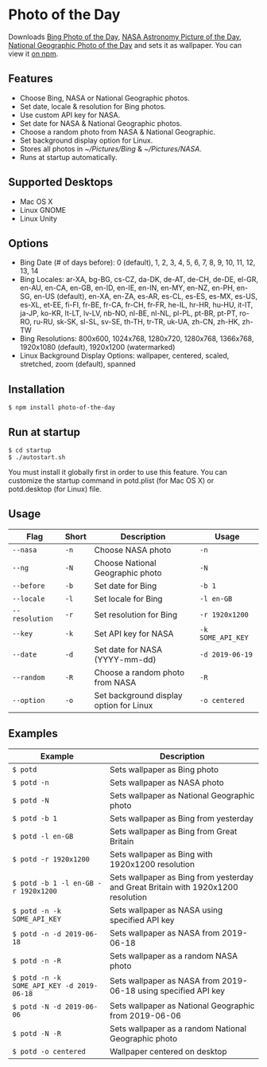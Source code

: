 # Photo of the Day

Downloads [Bing Photo of the Day](https://www.bing.com), [NASA Astronomy Picture of the Day](https://apod.nasa.gov/apod/astropix.html), [National Geographic Photo of the Day](http://www.nationalgeographic.com/photography/photo-of-the-day) and sets it as wallpaper. You can view it [on npm](https://www.npmjs.com/package/photo-of-the-day).

## Features

* Choose Bing, NASA or National Geographic photos.
* Set date, locale & resolution for Bing photos.
* Use custom API key for NASA.
* Set date for NASA & National Geographic photos.
* Choose a random photo from NASA & National Geographic.
* Set background display option for Linux.
* Stores all photos in _~/Pictures/Bing_ & _~/Pictures/NASA_.
* Runs at startup automatically.

## Supported Desktops

* Mac OS X
* Linux GNOME
* Linux Unity

## Options

* Bing Date (# of days before): 0 (default), 1, 2, 3, 4, 5, 6, 7, 8, 9, 10, 11, 12, 13, 14
* Bing Locales: ar-XA, bg-BG, cs-CZ, da-DK, de-AT, de-CH, de-DE, el-GR, en-AU, en-CA, en-GB, en-ID, en-IE, en-IN, en-MY, en-NZ, en-PH, en-SG, en-US (default), en-XA, en-ZA, es-AR, es-CL, es-ES, es-MX, es-US, es-XL, et-EE, fi-FI, fr-BE, fr-CA, fr-CH, fr-FR, he-IL, hr-HR, hu-HU, it-IT, ja-JP, ko-KR, lt-LT, lv-LV, nb-NO, nl-BE, nl-NL, pl-PL, pt-BR, pt-PT, ro-RO, ru-RU, sk-SK, sl-SL, sv-SE, th-TH, tr-TR, uk-UA, zh-CN, zh-HK, zh-TW
* Bing Resolutions: 800x600, 1024x768, 1280x720, 1280x768, 1366x768, 1920x1080 (default), 1920x1200 (watermarked)
* Linux Background Display Options: wallpaper, centered, scaled, stretched, zoom (default), spanned

## Installation

```
$ npm install photo-of-the-day
```

## Run at startup

```
$ cd startup
$ ./autostart.sh
```

You must install it globally first in order to use this feature. You can customize the startup command in potd.plist (for Mac OS X) or potd.desktop (for Linux) file.

## Usage

Flag | Short | Description | Usage
-----|-------|---------|------
`--nasa` | `-n` | Choose NASA photo | `-n`
`--ng` | `-N` | Choose National Geographic photo | `-N`
`--before` | `-b` | Set date for Bing | `-b 1`
`--locale` | `-l` | Set locale for Bing | `-l en-GB`
`--resolution` | `-r` | Set resolution for Bing | `-r 1920x1200`
`--key` | `-k` | Set API key for NASA | `-k SOME_API_KEY`
`--date` | `-d` | Set date for NASA (YYYY-mm-dd) | `-d 2019-06-19`
`--random` | `-R` | Choose a random photo from NASA | `-R`
`--option` | `-o` | Set background display option for Linux | `-o centered`

## Examples

Example | Description
--------|------------
`$ potd` | Sets wallpaper as Bing photo
`$ potd -n` | Sets wallpaper as NASA photo
`$ potd -N` | Sets wallpaper as National Geographic photo
`$ potd -b 1` | Sets wallpaper as Bing from yesterday
`$ potd -l en-GB` | Sets wallpaper as Bing from Great Britain
`$ potd -r 1920x1200` | Sets wallpaper as Bing with 1920x1200 resolution
`$ potd -b 1 -l en-GB -r 1920x1200` | Sets wallpaper as Bing from yesterday and Great Britain with 1920x1200 resolution
`$ potd -n -k SOME_API_KEY` | Sets wallpaper as NASA using specified API key
`$ potd -n -d 2019-06-18` | Sets wallpaper as NASA from 2019-06-18
`$ potd -n -R` | Sets wallpaper as a random NASA photo
`$ potd -n -k SOME_API_KEY -d 2019-06-18` | Sets wallpaper as NASA from 2019-06-18 using specified API key
`$ potd -N -d 2019-06-06` | Sets wallpaper as National Geographic from 2019-06-06
`$ potd -N -R` | Sets wallpaper as a random National Geographic photo
`$ potd -o centered` | Wallpaper centered on desktop
